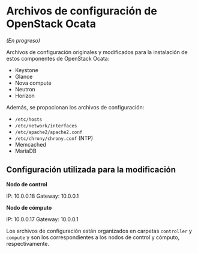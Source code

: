 # Archivos de configuración de OpenStack Ocata

_(En progreso)_

Archivos de configuración originales y modificados para la instalación de estos componentes de OpenStack Ocata:

* Keystone
* Glance
* Nova compute
* Neutron
* Horizon

Además, se propocionan los archivos de configuración:

* `/etc/hosts`
* `/etc/network/interfaces`
* `/etc/apache2/apache2.conf`
* `/etc/chrony/chrony.conf` (NTP)
* Memcached
* MariaDB

## Configuración utilizada para la modificación

**Nodo de control**

IP: 10.0.0.18
Gateway: 10.0.0.1

**Nodo de cómputo**

IP: 10.0.0.17
Gateway: 10.0.0.1

Los archivos de configuración están organizados en carpetas `controller` y `compute` y son los correspondientes a los nodos de control y cómputo, respectivamente.
